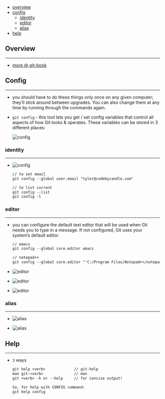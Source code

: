 * [overview](#overview)
* [config](#config)
    * [identity](#identity)
    * [editor](#editor)
    * [alias](#alias)
* [help](#help)

## Overview <a name="overview"></a>

---

* [more @ git-book](https://git-scm.com/book/en/v2)

## Config <a name="config"></a>

---

* you should have to do these things only once on any given computer; they’ll stick around between upgrades. You can also change them at any time by running through the commands again.
* `git config` - this tool lets you get / set config variables that control all aspects of how Git looks & operates. These variables can be stored in 3 different places:

    ![config](./_asset/img/01.png)

### identity <a name="identity"></a>

---

* ![config](./_asset/img/02.png)

    ```txt
    // to set email
    git config --global user.email "tyler@codebycandle.com"
    ```

    ```txt
    // to list current
    git config --list
    git config -l
    ```

### editor <a name="editor"></a>

---

* you can configure the default text editor that will be used when Git needs you to type in a message. If not configured, Git uses your system’s default editor.

    ```txt
    // emacs
    git config --global core.editor emacs

    // notepad++
    git config --global core.editor "'C:/Program Files/Notepad++/notepad++.exe' -multiInst -nosession"
    ```

* ![editor](./_asset/img/03.png)

* ![editor](./_asset/img/04.png)

* ![editor](./_asset/img/05.png)

### alias <a name="alias"></a>

---

* ![alias](./_asset/img/06.png)

* ![alias](./_asset/img/07.png)

## Help <a name="help"></a>

---

* `3` ways

    ```txt
    git help <verb>             // git-help
    man git-<verb>              // man
    git <verb> -h or --help     // for concise output!

    So, for help with CONFIG command:
    git help config
    ```